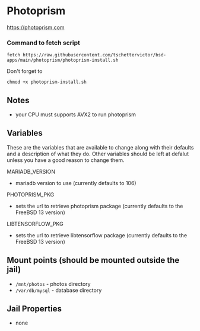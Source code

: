 # Photoprism
https://photoprism.com

### Command to fetch script
```
fetch https://raw.githubusercontent.com/tschettervictor/bsd-apps/main/photoprism/photoprism-install.sh
```

Don't forget to
```
chmod +x photoprism-install.sh
```

## Notes
  - your CPU must supports AVX2 to run photoprism

## Variables
These are the variables that are available to change along with their defaults and a description of what they do.
Other variables should be left at defalut unless you have a good reason to change them.

MARIADB_VERSION
  - mariadb version to use (currently defaults to 106)

PHOTOPRISM_PKG 
  - sets the url to retrieve photoprism package (currently defaults to the FreeBSD 13 version)

LIBTENSORFLOW_PKG
  - sets the url to retrieve libtensorflow package (currently defaults to the FreeBSD 13 version)

## Mount points (should be mounted outside the jail)
  - `/mnt/photos` - photos directory
  - `/var/db/mysql` - database directory

## Jail Properties
  - none
